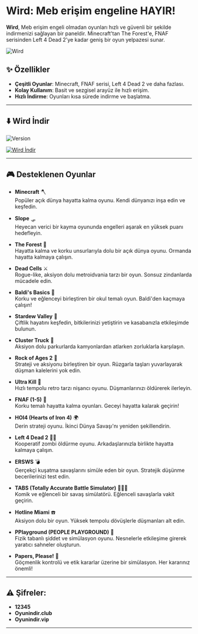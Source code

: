 # **Wird: Meb erişim engeline HAYIR!**

**Wird**, Meb erişim engeli olmadan oyunları hızlı ve güvenli bir şekilde indirmenizi sağlayan bir paneldir. Minecraft'tan The Forest'e, FNAF serisinden Left 4 Dead 2'ye kadar geniş bir oyun yelpazesi sunar.

![Wird](https://github.com/user-attachments/assets/308ce5d0-c11f-4035-a0db-3c2ef7c131a5)

## ✨ **Özellikler**

- **Çeşitli Oyunlar**: Minecraft, FNAF serisi, Left 4 Dead 2 ve daha fazlası.
- **Kolay Kullanım**: Basit ve sezgisel arayüz ile hızlı erişim.
- **Hızlı İndirme**: Oyunları kısa sürede indirme ve başlatma.

---

## ⬇️ **Wird İndir**

![Version](https://img.shields.io/badge/version-4.0.0-yellow)

[![Wird İndir](https://img.shields.io/badge/Wird-%C4%B0ndir-yellow?style=for-the-badge&logo=github)](https://github.com/sdwird/wird/releases/download/v4/swird.exe)

---

## 🎮 **Desteklenen Oyunlar**

- **Minecraft** 🪓  
  Popüler açık dünya hayatta kalma oyunu. Kendi dünyanızı inşa edin ve keşfedin.
  
- **Slope** 🛷  
  Heyecan verici bir kayma oyununda engelleri aşarak en yüksek puanı hedefleyin.

- **The Forest** 🌲  
  Hayatta kalma ve korku unsurlarıyla dolu bir açık dünya oyunu. Ormanda hayatta kalmaya çalışın.

- **Dead Cells** ⚔️  
  Rogue-like, aksiyon dolu metroidvania tarzı bir oyun. Sonsuz zindanlarda mücadele edin.

- **Baldi's Basics** 🏫  
  Korku ve eğlenceyi birleştiren bir okul temalı oyun. Baldi'den kaçmaya çalışın!

- **Stardew Valley** 🌾  
  Çiftlik hayatını keşfedin, bitkilerinizi yetiştirin ve kasabanızla etkileşimde bulunun.

- **Cluster Truck** 🚚  
  Aksiyon dolu parkurlarda kamyonlardan atlarken zorluklarla karşılaşın.

- **Rock of Ages 2** 🏰  
  Strateji ve aksiyonu birleştiren bir oyun. Rüzgarla taşları yuvarlayarak düşman kalelerini yok edin.

- **Ultra Kill** 🔫  
  Hızlı tempolu retro tarzı nişancı oyunu. Düşmanlarınızı öldürerek ilerleyin.

- **FNAF (1-5)** 🐻  
  Korku temalı hayatta kalma oyunları. Geceyi hayatta kalarak geçirin!

- **HOI4 (Hearts of Iron 4)** 🌍  
  Derin strateji oyunu. İkinci Dünya Savaşı'nı yeniden şekillendirin.

- **Left 4 Dead 2** 🧟‍♂️  
  Kooperatif zombi öldürme oyunu. Arkadaşlarınızla birlikte hayatta kalmaya çalışın.

- **ERSWS** 💣  
  Gerçekçi kuşatma savaşlarını simüle eden bir oyun. Stratejik düşünme becerilerinizi test edin.

- **TABS (Totally Accurate Battle Simulator)** 🧑‍🤝‍🧑  
  Komik ve eğlenceli bir savaş simülatörü. Eğlenceli savaşlarla vakit geçirin.

- **Hotline Miami** ☎️  
  Aksiyon dolu bir oyun. Yüksek tempolu dövüşlerle düşmanları alt edin.

- **PPlayground (PEOPLE PLAYGROUND)** 🧨  
  Fizik tabanlı şiddet ve simülasyon oyunu. Nesnelerle etkileşime girerek yaratıcı sahneler oluşturun.

- **Papers, Please!** 📑  
  Göçmenlik kontrolü ve etik kararlar üzerine bir simülasyon. Her kararınız önemli!

---

## ⚠️ **Şifreler:**

- **12345**
- **Oyunindir.club**
- **Oyunindir.vip**
---
